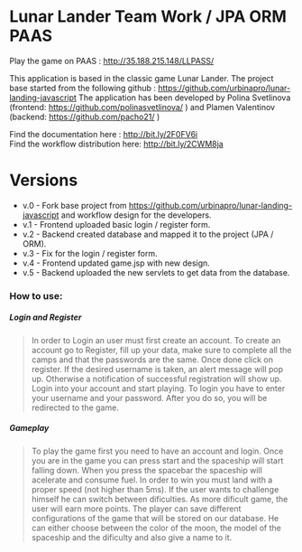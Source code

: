 # Lunar Lander Team Work / JPA ORM PAAS

Play the game on PAAS : http://35.188.215.148/LLPASS/

This application is based in the classic game Lunar Lander. The project base started from the following github : https://github.com/urbinapro/lunar-landing-javascript 
The application has been developed by Polina Svetlinova (frontend: https://github.com/polinasvetlinova/ ) and Plamen Valentinov (backend: https://github.com/pacho21/ )

Find the documentation here : http://bit.ly/2F0FV6i  
Find the workflow distribution here: http://bit.ly/2CWM8ja

# Versions

-  v.0 - Fork base project from https://github.com/urbinapro/lunar-landing-javascript and workflow design for the developers.
- v.1 - Frontend uploaded basic login / register form.
- v.2 - Backend created database and mapped it to the project (JPA / ORM).
- v.3 - Fix for the login / register form. 
- v.4 - Frontend updated game.jsp with new design.
- v.5 - Backend uploaded the new servlets to get data from the database.


### How to use:
##### Login and Register
>In order to Login an user must first create an account. To create an account go to Register, fill up your data, make sure to complete all the camps and that the passwords are the same.
Once done click on register. If the desired username is taken, an alert message will pop up. Otherwise a notification of successful registration will show up.
Login into your account and start playing. To login you have to enter your username and your password. After you do so, you will be redirected to the game.

##### Gameplay
>To play the game first you need to have an account and login. 
Once you are in the game you can press start and the spaceship will start falling down. When you press the spacebar the spaceship will acelerate and consume fuel. In order to win you must land with a proper speed (not higher than 5ms). If the user wants to challenge himself he can switch between dificulties. As more dificult game, the user will earn more points.
The player can save different configurations of the game that will be stored on our database. He can either choose between the color of the moon, the model of the spaceship and the dificulty and also give a name to it.
